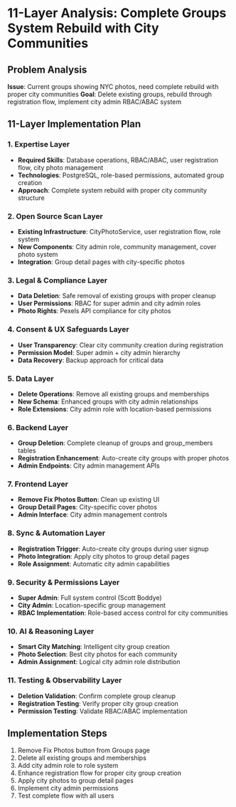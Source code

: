 # 11-Layer Analysis: Complete Groups System Rebuild with City Communities

## Problem Analysis
**Issue**: Current groups showing NYC photos, need complete rebuild with proper city communities
**Goal**: Delete existing groups, rebuild through registration flow, implement city admin RBAC/ABAC system

## 11-Layer Implementation Plan

### 1. **Expertise Layer**
- **Required Skills**: Database operations, RBAC/ABAC, user registration flow, city photo management
- **Technologies**: PostgreSQL, role-based permissions, automated group creation
- **Approach**: Complete system rebuild with proper city community structure

### 2. **Open Source Scan Layer**
- **Existing Infrastructure**: CityPhotoService, user registration flow, role system
- **New Components**: City admin role, community management, cover photo system
- **Integration**: Group detail pages with city-specific photos

### 3. **Legal & Compliance Layer**
- **Data Deletion**: Safe removal of existing groups with proper cleanup
- **User Permissions**: RBAC for super admin and city admin roles
- **Photo Rights**: Pexels API compliance for city photos

### 4. **Consent & UX Safeguards Layer**
- **User Transparency**: Clear city community creation during registration
- **Permission Model**: Super admin + city admin hierarchy
- **Data Recovery**: Backup approach for critical data

### 5. **Data Layer**
- **Delete Operations**: Remove all existing groups and memberships
- **New Schema**: Enhanced groups with city admin relationships
- **Role Extensions**: City admin role with location-based permissions

### 6. **Backend Layer**
- **Group Deletion**: Complete cleanup of groups and group_members tables
- **Registration Enhancement**: Auto-create city groups with proper photos
- **Admin Endpoints**: City admin management APIs

### 7. **Frontend Layer**
- **Remove Fix Photos Button**: Clean up existing UI
- **Group Detail Pages**: City-specific cover photos
- **Admin Interface**: City admin management controls

### 8. **Sync & Automation Layer**
- **Registration Trigger**: Auto-create city groups during user signup
- **Photo Integration**: Apply city photos to group detail pages
- **Role Assignment**: Automatic city admin capabilities

### 9. **Security & Permissions Layer**
- **Super Admin**: Full system control (Scott Boddye)
- **City Admin**: Location-specific group management
- **RBAC Implementation**: Role-based access control for city communities

### 10. **AI & Reasoning Layer**
- **Smart City Matching**: Intelligent city group creation
- **Photo Selection**: Best city photos for each community
- **Admin Assignment**: Logical city admin role distribution

### 11. **Testing & Observability Layer**
- **Deletion Validation**: Confirm complete group cleanup
- **Registration Testing**: Verify proper city group creation
- **Permission Testing**: Validate RBAC/ABAC implementation

## Implementation Steps
1. Remove Fix Photos button from Groups page
2. Delete all existing groups and memberships
3. Add city admin role to role system
4. Enhance registration flow for proper city group creation
5. Apply city photos to group detail pages
6. Implement city admin permissions
7. Test complete flow with all users